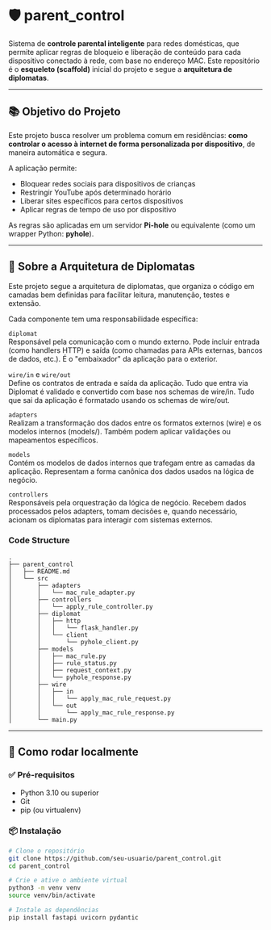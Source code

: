 # 🛡️ parent_control

Sistema de **controle parental inteligente** para redes domésticas, que permite aplicar regras de bloqueio e liberação de conteúdo para cada dispositivo conectado à rede, com base no endereço MAC. Este repositório é o **esqueleto (scaffold)** inicial do projeto e segue a **arquitetura de diplomatas**.

---

## 📚 Objetivo do Projeto

Este projeto busca resolver um problema comum em residências: **como controlar o acesso à internet de forma personalizada por dispositivo**, de maneira automática e segura.

A aplicação permite:

- Bloquear redes sociais para dispositivos de crianças
- Restringir YouTube após determinado horário
- Liberar sites específicos para certos dispositivos
- Aplicar regras de tempo de uso por dispositivo

As regras são aplicadas em um servidor **Pi-hole** ou equivalente (como um wrapper Python: **pyhole**).

---

## 🧱 Sobre a Arquitetura de Diplomatas

Este projeto segue a arquitetura de diplomatas, que organiza o código em camadas bem definidas para facilitar leitura, manutenção, testes e extensão.

Cada componente tem uma responsabilidade específica:

`diplomat`\
Responsável pela comunicação com o mundo externo. Pode incluir entrada (como handlers HTTP) e saída (como chamadas para APIs externas, bancos de dados, etc.). É o "embaixador" da aplicação para o exterior.

`wire/in` e `wire/out`\
Define os contratos de entrada e saída da aplicação. Tudo que entra via Diplomat é validado e convertido com base nos schemas de wire/in. Tudo que sai da aplicação é formatado usando os schemas de wire/out.

`adapters`\
Realizam a transformação dos dados entre os formatos externos (wire) e os modelos internos (models/). Também podem aplicar validações ou mapeamentos específicos.

`models`\
Contém os modelos de dados internos que trafegam entre as camadas da aplicação. Representam a forma canônica dos dados usados na lógica de negócio.

`controllers`\
Responsáveis pela orquestração da lógica de negócio. Recebem dados processados pelos adapters, tomam decisões e, quando necessário, acionam os diplomatas para interagir com sistemas externos.

### Code Structure

```
.
├── parent_control
│   ├── README.md
│   └── src
│       ├── adapters
│       │   └── mac_rule_adapter.py
│       ├── controllers
│       │   └── apply_rule_controller.py
│       ├── diplomat
│       │   ├── http
│       │   │   └── flask_handler.py
│       │   └── client
│       │       └── pyhole_client.py
│       ├── models
│       │   ├── mac_rule.py
│       │   ├── rule_status.py
│       │   ├── request_context.py
│       │   └── pyhole_response.py
│       ├── wire
│       │   ├── in
│       │   │   └── apply_mac_rule_request.py
│       │   └── out
│       │       └── apply_mac_rule_response.py
│       └── main.py
```



---

## 🚀 Como rodar localmente

### ✅ Pré-requisitos

- Python 3.10 ou superior
- Git
- pip (ou virtualenv)

### 📦 Instalação

```bash
# Clone o repositório
git clone https://github.com/seu-usuario/parent_control.git
cd parent_control

# Crie e ative o ambiente virtual
python3 -m venv venv
source venv/bin/activate

# Instale as dependências
pip install fastapi uvicorn pydantic
